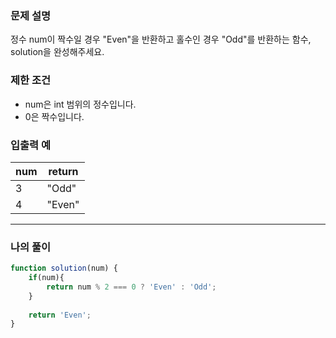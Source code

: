 ### **문제 설명**

정수 num이 짝수일 경우 "Even"을 반환하고 홀수인 경우 "Odd"를 반환하는 함수, solution을 완성해주세요.

### 제한 조건

- num은 int 범위의 정수입니다.
- 0은 짝수입니다.

### 입출력 예

| num | return |
| --- | --- |
| 3 | "Odd" |
| 4 | "Even" |

---

### 나의 풀이

```javascript
function solution(num) {
    if(num){
        return num % 2 === 0 ? 'Even' : 'Odd';
    }
    
    return 'Even';
}
```